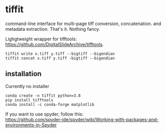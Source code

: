 # tiffit
command-line interface for multi-page tiff conversion, concatenation. and metadata extraction. That's it. Nothing fancy.

Lighgtweight wrapper for tifftools:
https://github.com/DigitalSlideArchive/tifftools.

    tiffit write x.tiff y.tiff --bigtiff --bigendian
    tiffit concat x.tiff y.tiff -bigtiff --bigendian

## installation
Currently no installer

    conda create -n tiffit python=3.8
    pip install tifftools
    conda install -c conda-forge matplotlib

If you want to use spyder, follow this:    
https://github.com/spyder-ide/spyder/wiki/Working-with-packages-and-environments-in-Spyder

